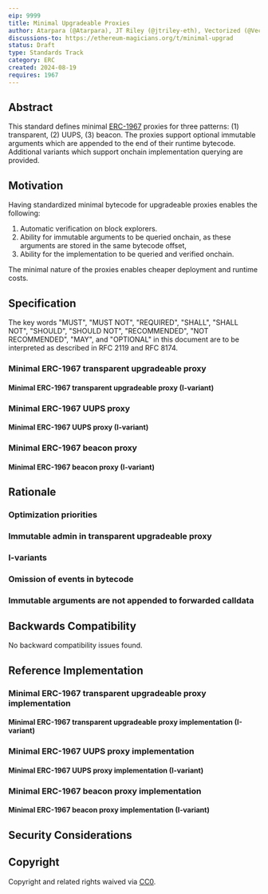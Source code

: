 ```yaml
---
eip: 9999
title: Minimal Upgradeable Proxies
author: Atarpara (@Atarpara), JT Riley (@jtriley-eth), Vectorized (@Vectorized)
discussions-to: https://ethereum-magicians.org/t/minimal-upgrad
status: Draft
type: Standards Track
category: ERC
created: 2024-08-19
requires: 1967
---
```


## Abstract

This standard defines minimal [ERC-1967](./eip-1967.md) proxies for three patterns: (1) transparent, (2) UUPS, (3) beacon. The proxies support optional immutable arguments which are appended to the end of their runtime bytecode. Additional variants which support onchain implementation querying are provided.

## Motivation

Having standardized minimal bytecode for upgradeable proxies enables the following:

1. Automatic verification on block explorers.
2. Ability for immutable arguments to be queried onchain, as these arguments are stored in the same bytecode offset,
3. Ability for the implementation to be queried and verified onchain.

The minimal nature of the proxies enables cheaper deployment and runtime costs.

## Specification

The key words "MUST", "MUST NOT", "REQUIRED", "SHALL", "SHALL NOT", "SHOULD", "SHOULD NOT", "RECOMMENDED", "NOT RECOMMENDED", "MAY", and "OPTIONAL" in this document are to be interpreted as described in RFC 2119 and RFC 8174.

### Minimal ERC-1967 transparent upgradeable proxy

<!-- Insert runtime bytecode for 20-byte factory address here, no need for the table -->

<!-- Insert runtime bytecode for 14-byte factory address here, no need for the table -->

#### Minimal ERC-1967 transparent upgradeable proxy (I-variant)

<!-- Insert runtime bytecode for 20-byte factory address here, no need for the table -->

<!-- Insert runtime bytecode for 14-byte factory address here, no need for the table -->

### Minimal ERC-1967 UUPS proxy

<!-- Insert runtime bytecode here, no need for the table -->

#### Minimal ERC-1967 UUPS proxy (I-variant)

<!-- Insert runtime bytecode here, no need for the table -->

### Minimal ERC-1967 beacon proxy

<!-- Insert runtime bytecode here, no need for the table -->

#### Minimal ERC-1967 beacon proxy (I-variant)

<!-- Insert runtime bytecode here, no need for the table -->

## Rationale

### Optimization priorities

<!-- Bytecode size before runtime gas. -->
<!-- No PUSH0 for widespread compatibility. -->

### Immutable admin in transparent upgradeable proxy

<!-- Insert explanation about saving deployment and runtime costs. -->
<!-- Insert argument that the admin can be a multisig or a factory, which can allow for keys to be rotated. -->

### I-variants 

<!-- Insert explanation the implementation being able to spoof the implementation. -->

### Omission of events in bytecode

<!-- Insert explanation about events being optional. -->

### Immutable arguments are not appended to forwarded calldata

<!-- Insert explanation about potential danger with ERC-2771. -->

## Backwards Compatibility

No backward compatibility issues found.

## Reference Implementation

### Minimal ERC-1967 transparent upgradeable proxy implementation

<!-- Insert solidity function to return the creation code here. Add in the table. -->

#### Minimal ERC-1967 transparent upgradeable proxy implementation (I-variant)

<!-- Insert solidity function to return the creation code here. Add in the table. -->

### Minimal ERC-1967 UUPS proxy implementation

<!-- Insert solidity function to return the creation code here. Add in the table. -->

#### Minimal ERC-1967 UUPS proxy implementation (I-variant)

<!-- Insert solidity function to return the creation code here. Add in the table. -->

### Minimal ERC-1967 beacon proxy implementation

<!-- Insert solidity function to return the creation code here. Add in the table. -->

#### Minimal ERC-1967 beacon proxy implementation (I-variant)

<!-- Insert solidity function to return the creation code here. Add in the table. -->

## Security Considerations

<!-- Insert warning about incompatibility with implementations that use one-byte calldata for special purposes. -->

## Copyright

Copyright and related rights waived via [CC0](../LICENSE.md).
